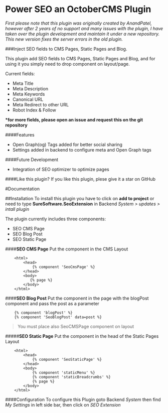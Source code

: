 Power SEO an OctoberCMS Plugin
=============

_First please note that this plugin was originally created by AnandPatel, however after 2 years of no support and many 
issues with the plugin, I have taken over the plugin development and maintain it under a new repository. This new 
version fixes the server errors in the old plugin._

###Inject SEO fields to CMS Pages, Static Pages and Blog.

This plugin add SEO fields to CMS Pages, Static Pages and Blog, and for using it you simply need to drop component on layout/page.

Current fields:
* Meta Title
* Meta Description
* Meta Keywords
* Canonical URL
* Meta Redirect to other URL
* Robot Index & Follow

__*for more fields, please open an issue and request this on the git repository__

####Features
* Open Graph(og) Tags added for better social sharing
* Settings added in backend to configure meta and Open Graph tags

####Future Development
* Integration of SEO optimizer to optimize pages

####Like this plugin?
If you like this plugin, plese give it a star on GitHub

#Documentation

##Installation
To install this plugin you have to click on __add to project__ or need to type __SureSoftware.SeoExtension__ in Backend *System > updates > intall plugin*

The plugin currently includes three components:
* SEO CMS Page
* SEO Blog Post
* SEO Static Page

####**SEO CMS Page**
Put the component in the CMS Layout

``````````````````
    <html>
        <head>
            {% component 'SeoCmsPage' %}
        </head>
        <body>
           {% page %}
        </body>
    </html>
``````````````````


####**SEO Blog Post**
Put the component in the page with the blogPost component and pass the post as a parameter

``````````````````
    {% component 'blogPost' %}
    {% component 'SeoBlogPost' data=post %}
``````````````````

> You must place also SeoCMSPage component on layout

#####**SEO Static Page**
Put the component in the head of the Static Pages Layout

``````````````````
    <html>
        <head>
            {% component 'SeoStaticPage' %}
        </head>
        <body>
            {% component 'staticMenu' %}
            {% component 'staticBreadcrumbs' %}
            {% page %}
        </body>
    </html>
``````````````````

####Configuration
To configure this Plugin goto Backend *System* then find *My Settings* in left side bar, then click on *SEO Extension*